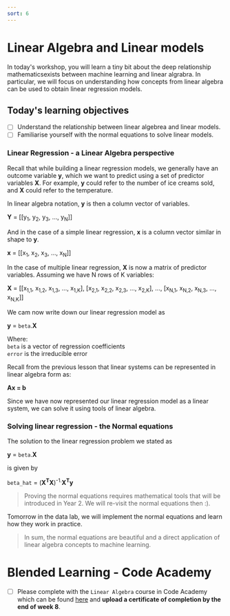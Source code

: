 ```yaml
---
sort: 6
---
```


# Linear Algebra and Linear models

In today's workshop, you will learn a tiny bit about the deep relationship mathematicsexists between machine learning and linear algrabra. In particular, we will focus on
understanding how concepts from linear algebra can be used to obtain
linear regression models.

## Today's learning objectives
- [ ] Understand the relationship between linear algebrea and linear models.
- [ ] Familiarise yourself with the normal equations to solve linear models.

### Linear Regression - a Linear Algebra perspective

Recall that while building a linear regression models, we generally have an
outcome variable **y**, which we want to predict using a set of predictor
variables **X**. For example, **y** could refer to the number of ice creams
sold, and **X** could refer to the temperature.

In linear algebra notation, **y** is then a column vector of variables.

**Y** = [[y<sub>1</sub>, y<sub>2</sub>, y<sub>3</sub>, ..., y<sub>N</sub>]]

And in the case of a simple linear regression, **x** is a column vector similar
in shape to **y**.

**x** = [[x<sub>1</sub>, x<sub>2</sub>, x<sub>3</sub>, ..., x<sub>N</sub>]]

In the case of multiple linear regression, **X** is now a matrix of predictor
variables. Assuming we have N rows of K variables:

**X** = [[x<sub>1,1</sub>, x<sub>1,2</sub>, x<sub>1,3</sub>, ..., x<sub>1,K</sub>],
          [x<sub>2,1</sub>, x<sub>2,2</sub>, x<sub>2,3</sub>, ..., x<sub>2,K</sub>],
          ...,
          [x<sub>N,1</sub>, x<sub>N,2</sub>, x<sub>N,3</sub>, ..., x<sub>N,K</sub>]]


We cam now write down our linear regression model as

**y** = ```beta```.**X**

Where: <br>
``beta`` is a vector of regression coefficients <br>
``error`` is the irreducible error

Recall from the previous lesson that linear systems can be represented in linear
algebra form as:

**Ax = b**

Since we have now represented our linear regression model as a linear system,
we can solve it using tools of linear algebra.

### Solving linear regression - the Normal equations

The solution to the linear regression problem we stated as

**y** = ```beta```.**X**

is given by

 ```beta_hat``` = (**X<sup>T</sup>X**)<sup>-1.</sup>**X<sup>T</sup>y**

 > Proving the normal equations requires mathematical tools that will be
introduced in Year 2. We will re-visit the normal equations then :).

 Tomorrow in the data lab, we will implement the normal equations
 and learn how they work in practice.


>In sum, the normal equations are beautiful and a direct application of
 linear algebra concepts to machine learning.

 # Blended Learning - Code Academy

- [ ] Please complete with the ```Linear Algebra``` course in Code Academy which can
 be found [here](https://www.codecademy.com/learn/learn-linear-algebra) and
 **upload a certificate of completion by the end of week 8**.
